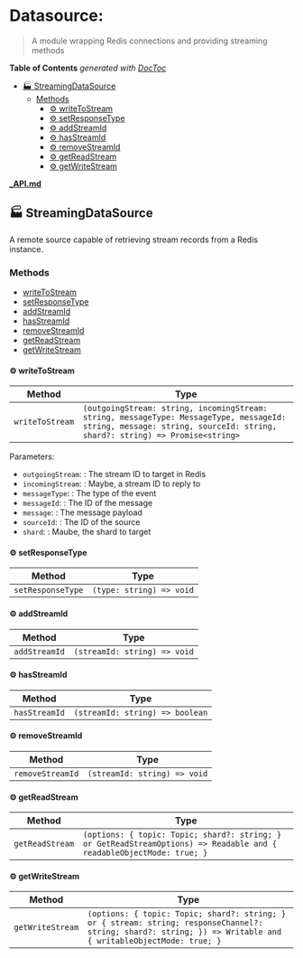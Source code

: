 # Datasource:

> A module wrapping Redis connections and providing streaming methods

<!-- START doctoc generated TOC please keep comment here to allow auto update -->
<!-- DON'T EDIT THIS SECTION, INSTEAD RE-RUN doctoc TO UPDATE -->
**Table of Contents**  *generated with [DocToc](https://github.com/thlorenz/doctoc)*

- [:factory: StreamingDataSource](#factory-streamingdatasource)
  - [Methods](#methods)
    - [:gear: writeToStream](#gear-writetostream)
    - [:gear: setResponseType](#gear-setresponsetype)
    - [:gear: addStreamId](#gear-addstreamid)
    - [:gear: hasStreamId](#gear-hasstreamid)
    - [:gear: removeStreamId](#gear-removestreamid)
    - [:gear: getReadStream](#gear-getreadstream)
    - [:gear: getWriteStream](#gear-getwritestream)

<!-- END doctoc generated TOC please keep comment here to allow auto update -->
 
<!-- BEGIN-CODE: ./src/datasource/_API.md -->
[**_API.md**](./src/datasource/_API.md)

## :factory: StreamingDataSource

A remote source capable of retrieving stream records from a Redis instance.

### Methods

- [writeToStream](#gear-writetostream)
- [setResponseType](#gear-setresponsetype)
- [addStreamId](#gear-addstreamid)
- [hasStreamId](#gear-hasstreamid)
- [removeStreamId](#gear-removestreamid)
- [getReadStream](#gear-getreadstream)
- [getWriteStream](#gear-getwritestream)

#### :gear: writeToStream

| Method | Type |
| ---------- | ---------- |
| `writeToStream` | `(outgoingStream: string, incomingStream: string, messageType: MessageType, messageId: string, message: string, sourceId: string, shard?: string) => Promise<string>` |

Parameters:

* `outgoingStream`: : The stream ID to target in Redis
* `incomingStream`: : Maybe, a stream ID to reply to
* `messageType`: : The type of the event
* `messageId`: : The ID of the message
* `message`: : The message payload
* `sourceId`: : The ID of the source
* `shard`: : Maube, the shard to target


#### :gear: setResponseType

| Method | Type |
| ---------- | ---------- |
| `setResponseType` | `(type: string) => void` |

#### :gear: addStreamId

| Method | Type |
| ---------- | ---------- |
| `addStreamId` | `(streamId: string) => void` |

#### :gear: hasStreamId

| Method | Type |
| ---------- | ---------- |
| `hasStreamId` | `(streamId: string) => boolean` |

#### :gear: removeStreamId

| Method | Type |
| ---------- | ---------- |
| `removeStreamId` | `(streamId: string) => void` |

#### :gear: getReadStream

| Method | Type |
| ---------- | ---------- |
| `getReadStream` | `(options: { topic: Topic; shard?: string; } or GetReadStreamOptions) => Readable and { readableObjectMode: true; }` |

#### :gear: getWriteStream

| Method | Type |
| ---------- | ---------- |
| `getWriteStream` | `(options: { topic: Topic; shard?: string; } or { stream: string; responseChannel?: string; shard?: string; }) => Writable and { writableObjectMode: true; }` |



<!-- END-CODE: ./src/datasource/_API.md -->
